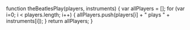 function theBeatlesPlay(players, instruments) {
    var allPlayers = [];
    for (var i=0; i < players.length; i++) {
        allPlayers.push(players[i] + " plays " + instruments[i]);
    }
    return allPlayers;
}